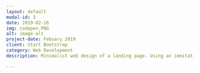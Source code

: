 ```yaml
---
layout: default
modal-id: 3
date: 2019-02-16
img: codepen.PNG
alt: image-alt
project-date: Febuary 2019
client: Start Bootstrap
category: Web Development
description: Minimalist web design of a landing page. Using an immitation effect of Mac OS dock<a href="https://codepen.io/winccichow/project/full/AqaxMy">proj link</a>. 

---
```

